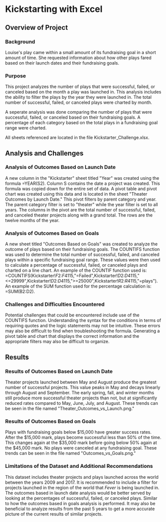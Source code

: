 # Kickstarting with Excel

## Overview of Project

### Background
Louise's play came within a small amount of its fundraising goal in a short amount of time. She requested information
about how other plays fared based on their launch dates and their fundraising goals.

### Purpose
This project analyzes the number of plays that were successful, failed, or canceled based on the month a play
was launched in. This analysis includes the ability to filter the plays by the year they were launched in. The total number of 
successful, failed, or canceled plays were charted by month.

A seperate analysis was done comparing the number of plays that were successful, failed, or canceled based on their
fundraising goals. A percentage of each category based on the total plays in a fundraising goal range were charted.

All sheets referenced are located in the file Kickstarter_Challenge.xlsx.

## Analysis and Challenges

### Analysis of Outcomes Based on Launch Date
A new column in the "Kickstarter" sheet titled "Year" was created using the formula =YEAR(S2). Column S contains the date a project was created.
This formula was copied down for the entire set of data. A pivot table and pivot chart was created using this data and is located in the sheet "Theater Outcomes by Launch Date." This pivot filters by parent category and year. The parent category filter is set to "theater" while the year filter is set to all years. The columns in the pivot are the total number of successful, failed, and canceled theater projects along with a grand total. The rows are the twelve months of the year.

### Analysis of Outcomes Based on Goals
A new sheet titled "Outcomes Based on Goals" was created to analyze the outcome of plays based on their fundraising goals. The COUNTIFS function was used to determine the total number of successful, failed, and canceled plays within a specific fundraising goal range. These values were then used to calculate a percentage of successful, failed, or canceled plays and charted on a line chart. An example of the COUNTIF function used is: =COUNTIFS(Kickstarter!$F$2:$F$4115,"=Failed",Kickstarter!$D$2:$D$4115,"<=29999",Kickstarter!$D$2:$D$4115,">=25000",Kickstarter!$R$2:$R$4115,"=plays"). 
An example of the SUM function used for the percentage calculation is: =SUM(B2:D2).

### Challenges and Difficulties Encountered
Potential challenges that could be encountered include use of the COUNTIFS function. Understanding the syntax for the conditions in terms of requiring quotes and the logic statements may not be intuitive. These errors may also be difficult to find when troubleshooting the formula. Generating a pivot table and chart that displays the correct information and the appropriate filters may also be difficult to organize.

## Results

### Results of Outcomes Based on Launch Date
Theater projects launched between May and August produce the greatest number of successful projects. This value peaks in May and decays linearly through August and September. The early spring, fall, and winter months still produce more successful theater projects than not, but at significantly reduced rates compared to May, June, July, and August. These trends can be seen in the file named "Theater_Outcomes_vs_Launch.png."

### Results of Outcomes Based on Goals
Plays with fundraising goals below $15,000 have greater success rates. After the $15,000 mark, plays become successful less than 50% of the time. This changes again at the $35,000 mark before going below 50% again at the $45,000 mark. No plays were canceled at any fundraising goal. These trends can be seen in the file named "Outcomes_vs_Goals.png."

### Limitations of the Dataset and Additional Recommendations
This dataset includes theater projects and plays launched across the world between the years 2009 and 2017. It is recommended to include a filter for projects launched in the region of the world that _Fever_ is being launched in. The outcomes based in launch date analysis would be better served by looking at the percentages of successful, failed, or canceled plays. Similar to how the outcomes based in goals analysis is performed. It may also be beneficial to analyze results from the past 5 years to get a more accurate picture of the current results of similar projects.

